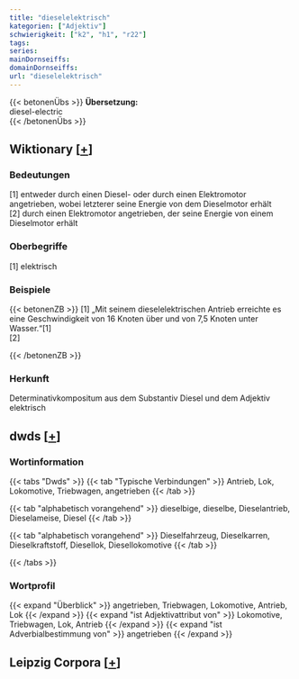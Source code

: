 ```yaml
---
title: "dieselelektrisch"
kategorien: ["Adjektiv"]
schwierigkeit: ["k2", "h1", "r22"]
tags:
series:
mainDornseiffs:
domainDornseiffs:
url: "dieselelektrisch"
---
```


{{< betonenÜbs >}}
**Übersetzung:**  
diesel-electric  
{{< /betonenÜbs >}}

## Wiktionary [[+](https://de.wiktionary.org/wiki/dieselelektrisch)]

### Bedeutungen
[1] entweder durch einen Diesel- oder durch einen Elektromotor angetrieben, wobei letzterer seine Energie von dem Dieselmotor erhält  
[2] durch einen Elektromotor angetrieben, der seine Energie von einem Dieselmotor erhält  

### Oberbegriffe
[1] elektrisch  

### Beispiele
{{< betonenZB >}}
[1] „Mit seinem dieselelektrischen Antrieb erreichte es eine Geschwindigkeit von 16 Knoten über und von 7,5 Knoten unter Wasser.“[1]  
[2]  

{{< /betonenZB >}}
### Herkunft
Determinativkompositum aus dem Substantiv Diesel und dem Adjektiv elektrisch  



## dwds [[+](https://www.dwds.de/wb/dieselelektrisch)]

### Wortinformation
{{< tabs "Dwds" >}}
{{< tab "Typische Verbindungen" >}}
Antrieb, Lok, Lokomotive, Triebwagen, angetrieben
{{< /tab >}}

{{< tab "alphabetisch vorangehend" >}}
dieselbige, dieselbe, Dieselantrieb, Dieselameise, Diesel
{{< /tab >}}

{{< tab "alphabetisch vorangehend" >}}
Dieselfahrzeug, Dieselkarren, Dieselkraftstoff, Diesellok, Diesellokomotive
{{< /tab >}}

{{< /tabs >}}

### Wortprofil
{{< expand "Überblick" >}} angetrieben, Triebwagen, Lokomotive, Antrieb, Lok {{< /expand >}}
{{< expand "ist Adjektivattribut von" >}} Lokomotive, Triebwagen, Lok, Antrieb {{< /expand >}}
{{< expand "ist Adverbialbestimmung von" >}} angetrieben {{< /expand >}}

## Leipzig Corpora [[+](https://corpora.uni-leipzig.de/en/res?word=dieselelektrisch&corpusId=deu_newscrawl-public_2018)]

